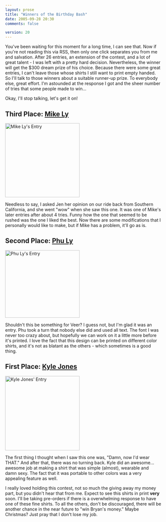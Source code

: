 ```yaml
---
layout: prose
title: "Winners of the Birthday Bash"
date: 2005-09-28 20:30
comments: false

version: 20
---
```


You've been waiting for this moment for a long time, I can see that. Now if you're not reading this via RSS, then only one click separates you from me and salvation. After 26 entries, an extension of the contest, and a lot of great talent - I was left with a pretty hard decision. Nevertheless, the winner will get the $300 dream prize of his choice. Because there were some great entries, I can't leave those whose shirts I still want to print empty handed. So I'll talk to those winners about a suitable runner-up prize. To everybody else, great effort. I'm astounded at the response I got and the sheer number of tries that some people made to win...

Okay, I'll stop talking, let's get it on!

## Third Place: [Mike Ly][1]

[<img src="http://farm1.static.flickr.com/26/47644350_728528f5c9_m.jpg" width="240" height="239" alt="Mike Ly's Entry" />][2]

Needless to say, I asked Jen her opinion on our ride back from Southern California, and she went "wow" when she saw this one. It was one of Mike's later entries after about 4 tries. Funny how the one that seemed to be rushed was the one I liked the best. Now there are some modifications that I personally would like to make, but if Mike has a problem, it'll go as is.

## Second Place: [Phu Ly][3]

[<img src="http://farm1.static.flickr.com/25/47644375_1880862fa7_m.jpg" width="240" height="218" alt="Phu Ly's Entry" />][4]

Shouldn't this be something for Veer? I guess not, but I'm glad it was an entry. Phu took a turn that nobody else did and used all text. The font I was never too crazy about, but hopefully we can work on it a little more before it's printed. I love the fact that this design can be printed on different color shirts, and it's not as blatant as the others - which sometimes is a good thing.

## First Place: [Kyle Jones][5]

[<img src="http://farm1.static.flickr.com/27/47644362_13b4387357_m.jpg" width="240" height="240" alt="Kyle Jones' Entry" />][6]

The first thing I thought when I saw this one was, "Damn, now I'd wear THAT." And after that, there was no turning back. Kyle did an awesome... awesome job at making a shirt that was simple (almost), wearable and damn sexy. The fact that it was portable to other colors was a very appealing feature as well.

I really loved holding this contest, not so much the giving away my money part, but you didn't hear that from me. Expect to see this shirts in print **very** soon. I'll be taking pre-orders if there is a overwhelming response to have one of these fine shirts. To all the others, don't be discouraged, there will be another chance in the near future to "win Bryan's money." Maybe Christmas? Just pray that I don't lose my job.

[1]: http://ricedog.com/
[2]: http://www.flickr.com/photos/avalonstar/47644350/ "Mike Ly's Entry by Bryan Veloso, on Flickr"
[3]: http://ifelse.co.uk/
[4]: http://www.flickr.com/photos/avalonstar/47644375/ "Phu Ly's Entry by Bryan Veloso, on Flickr"
[5]: http://www.justkyle.com/
[6]: http://www.flickr.com/photos/avalonstar/47644362/ "Kyle Jones' Entry by Bryan Veloso, on Flickr"
